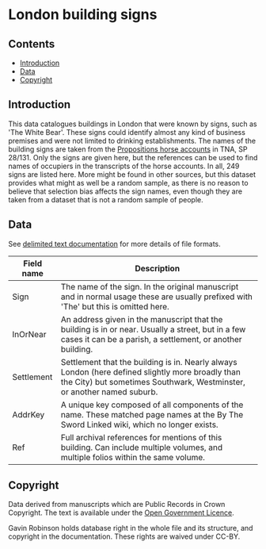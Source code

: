 # London building signs

## Contents

- [Introduction](#introduction)
- [Data](#data)
- [Copyright](#copyright)

## Introduction

This data catalogues buildings in London that were known by signs, such as 'The White Bear'. These signs could identify almost any kind of business premises and were not limited to drinking establishments. The names of the building signs are taken from the [Propositions horse accounts](https://github.com/drgavinr/cc-by-data/tree/main/propositions/horses) in TNA, SP 28/131. Only the signs are given here, but the references can be used to find names of occupiers in the transcripts of the horse accounts. In all, 249 signs are listed here. More might be found in other sources, but this dataset provides what might as well be a random sample, as there is no reason to believe that selection bias affects the sign names, even though they are taken from a dataset that is not a random sample of people.

## Data

See [delimited text documentation](https://github.com/drgavinr/cc-by-data/blob/main/delimited-text.md) for more details of file formats.

| Field name | Description |
| --- | --- |
| Sign | The name of the sign. In the original manuscript and in normal usage these are usually prefixed with 'The' but this is omitted here. |
| InOrNear | An address given in the manuscript that the building is in or near. Usually a street, but in a few cases it can be a parish, a settlement, or another building. |
| Settlement | Settlement that the building is in. Nearly always London (here defined slightly more broadly than the City) but sometimes Southwark, Westminster, or another named suburb. |
| AddrKey | A unique key composed of all components of the name. These matched page names at the By The Sword Linked wiki, which no longer exists. |
| Ref | Full archival references for mentions of this building. Can include multiple volumes, and multiple folios within the same volume. |

## Copyright

Data derived from manuscripts which are Public Records in Crown Copyright. The text is available under the [Open Government Licence](https://www.nationalarchives.gov.uk/doc/open-government-licence/version/3/).

Gavin Robinson holds database right in the whole file and its structure, and copyright in the documentation. These rights are waived under CC-BY.
